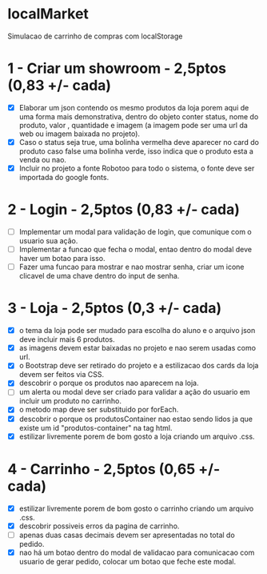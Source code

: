 # localMarket

Simulacao de carrinho de compras com localStorage

# 1 - Criar um showroom - 2,5ptos (0,83 +/- cada)

- [x] Elaborar um json contendo os mesmo produtos da loja porem aqui de uma forma mais demonstrativa, dentro do objeto conter status, nome do produto, valor , quantidade e imagem (a imagem pode ser uma url da web ou imagem baixada no projeto).
- [x] Caso o status seja true, uma bolinha vermelha deve aparecer no card do produto caso false uma bolinha verde, isso indica que o produto esta a venda ou nao.
- [x] Incluir no projeto a fonte Robotoo para todo o sistema, o fonte deve ser importada do google fonts.

# 2 - Login - 2,5ptos (0,83 +/- cada)

- [ ] Implementar um modal para validação de login, que comunique com o usuario sua ação.
- [ ] Implementar a funcao que fecha o modal, entao dentro do modal deve haver um botao para isso.
- [ ] Fazer uma funcao para mostrar e nao mostrar senha, criar um icone clicavel de uma chave dentro do input de senha.

# 3 - Loja - 2,5ptos (0,3 +/- cada)

- [x] o tema da loja pode ser mudado para escolha do aluno e o arquivo json deve incluir mais 6 produtos.
- [x] as imagens devem estar baixadas no projeto e nao serem usadas como url.
- [x] o Bootstrap deve ser retirado do projeto e a estilizacao dos cards da loja devem ser feitos via CSS.
- [x] descobrir o porque os produtos nao aparecem na loja.
- [ ] um alerta ou modal deve ser criado para validar a ação do usuario em incluir um produto no carrinho.
- [x] o metodo map deve ser substituido por forEach.
- [x] descobrir o porque os produtosContainer nao estao sendo lidos ja que existe um id "produtos-container" na tag html.
- [x] estilizar livremente porem de bom gosto a loja criando um arquivo .css.

# 4 - Carrinho - 2,5ptos (0,65 +/- cada)

- [x] estilizar livremente porem de bom gosto o carrinho criando um arquivo .css.
- [x] descobrir possiveis erros da pagina de carrinho.
- [ ] apenas duas casas decimais devem ser apresentadas no total do pedido.
- [x] nao há um botao dentro do modal de validacao para comunicacao com usuario de gerar pedido, colocar um botao que feche este modal.
